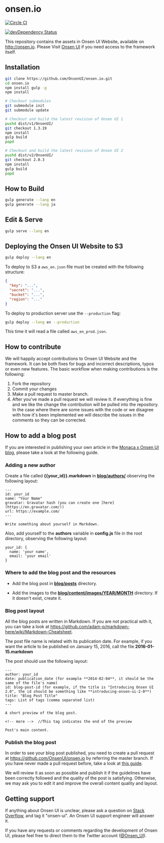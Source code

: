onsen.io
====

[![Circle CI](https://circleci.com/gh/OnsenUI/OnsenUI.svg?style=svg)](https://circleci.com/gh/OnsenUI/onsen.io)

[![devDependency Status](https://david-dm.org/OnsenUI/onsen.io/dev-status.svg)](https://david-dm.org/OnsenUI/onsen.io#info=devDependencies)

This repository contains the assets in Onsen UI Website, available on http://onsen.io.
Please Visit [Onsen UI](https://github.com/OnsenUI/OnsenUI) if you need access to the framework itself.

Installation
----

```bash
git clone https://github.com/OnsenUI/onsen.io.git
cd onsen.io
npm install gulp -g
npm install

# Checkout submodules
git submodule init
git submodule update

# Checkout and build the latest revision of Onsen UI 1
pushd dist/v1/OnsenUI/
git checkout 1.3.19
npm install
gulp build
popd

# Checkout and build the latest revision of Onsen UI 2
pushd dist/v2/OnsenUI/
git checkout 2.0.3
npm install
gulp build
popd
```

How to Build
----

```bash
gulp generate --lang en
gulp generate --lang ja
```

Edit & Serve
------------

```bash
gulp serve --lang en
```

Deploying the Onsen UI Website to S3
------------------------------------

```bash
gulp deploy --lang en
```

To deploy to S3 a `aws_en.json` file must be created with the following structure:

```json
{
  "key": "...",
  "secret": "...",
  "bucket": "...",
  "region": "..."
}
```

To deploy to production server use the `--production` flag:

```bash
gulp deploy --leng en --production
```

This time it will read a file called `aws_en_prod.json`.

How to contribute
-----------------

We will happily accept contributions to Onsen UI Website and the framework. It can be both fixes for bugs and incorrect descriptions, typos or even new features. The basic workflow when making contributions is the following:

1. Fork the repository
2. Commit your changes
3. Make a pull request to master branch.
4. After you've made a pull request we will review it. If everything is fine and we like the change the contribution will be pulled into the repository. In the case where there are some issues with the code or we disagree with how it's been implemented we will describe the issues in the comments so they can be corrected.

How to add a blog post
-----------------

If you are interested in publishing your own article in the [Monaca x Onsen UI blog](http://onsen.io/blog/), please take a look at the following guide.

### Adding a new author

Create a file called **{{your_id}}.markdown** in [**blog/authors/**](https://github.com/OnsenUI/onsen.io/tree/master/blog/authors) observing the following layout:

```
---
id: your_id
name: "Your Name"
gravatar: Gravatar hash (you can create one [here](https://en.gravatar.com/))
url: https://example.com/
---

Write something about yourself in Markdown.
```

Also, add yourself to the **authors** variable in **config.js** file in the root directory, observing the following layout:

```
your_id: {
  name: 'your name',
  email: 'your email'
}
```

### Where to add the blog post and the resources

* Add the blog post in [**blog/posts**](https://github.com/OnsenUI/onsen.io/tree/master/blog/posts) directory.

* Add the images to the  [**blog/content/images/YEAR/MONTH**](https://github.com/OnsenUI/onsen.io/tree/master/blog/content/images) directory. If it doesn't exist, create it.

### Blog post layout

All the blog posts are written in Markdown. If you are not practical with it, you can take a look at https://github.com/adam-p/markdown-here/wiki/Markdown-Cheatsheet.

The post file name is related with its publication date. For example, if you want the article to be published on January 15, 2016, call the file **2016-01-15.markdown**

The post should use the following layout:

```
---
author: your_id
date: publication_date (for example **2014-02-04**, it should be the same of the file's name)
id: blog-post-id (for example, if the title is "Introducing Onsen UI 2.0", the id should be something like **introducing-onsen-ui-2-0**)
title: "Blog Post Title"
tags: List of tags (comma separated list)
---

A short preview of the blog post.

<!-- more -->  //This tag indicates the end of the preview

Post's main content.
```

### Publish the blog post

In order to see your blog post published, you need to create a pull request at https://github.com/OnsenUI/onsen.io by referring the master branch. If you have never made a pull request before, take a look at [this guide](https://help.github.com/articles/using-pull-requests/).

We will review it as soon as possible and publish it if the guidelines have been correctly followed and the quality of the post is satisfying. Otherwise, we may ask you to edit it and improve the overall content quality and layout.

Getting support
---------------

If anything about Onsen UI is unclear, please ask a question on [Stack Overflow](http://stackoverflow.com/questions/tagged/onsen-ui), and tag it "onsen-ui". An Onsen UI support engineer will answer it.

If you have any requests or comments regarding the development of Onsen UI, please feel free to direct them to the Twitter account ([@Onsen_UI](https://twitter.com/Onsen_UI)).
